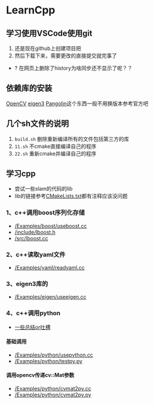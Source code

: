 # LearnCpp
## 学习使用VSCode使用git
1. 还是现在github上创建项目把
2. 然后下载下来，需要更改的直接提交就完事了

- ? 在网页上删除了history为啥同步还不显示了呢？？
## 依赖库的安装
[OpenCV](https://github.com/2hanhan/ubuntu-and-.../blob/main/OpenCV_3-4-1.sh)
[eigen3](https://github.com/2hanhan/ubuntu-and-.../blob/main/eigen3.3.0.sh)
[Pangolin](https://github.com/stevenlovegrove/Pangolin)这个东西一般不用换版本参考官方吧

## 几个sh文件的说明
1. `build.sh` 删除重新编译所有的文件包括第三方的库
2. `11.sh` 不cmake直接编译自己的程序
3. `22.sh` 重新cmake并编译自己的程序
## 学习cpp
- 尝试一些slam的代码的lib
- lib的链接参考[CMakeLists.txt](/CMakeLists.txt)都有注释应该没问题
### 1、c++调用boost序列化存储
- [/Examples/boost/useboost.cc](/Examples/boost/useboost.cc)
- [/include/lboost.h](/include/lboost.h)
- [/src/lboost.cc](/src/lboost.cc)
### 2、c++读取yaml文件
- [/Examples/yaml/readyaml.cc](/Examples/yaml/readyaml.cc)
### 3、eigen3库的
- [/Examples/eigen/useeigen.cc](/Examples/eigen/useeigen.cc)
### 4、c++调用python
- [一些总结or吐槽](/Examples/python/python.md)
#### 基础调用
- [/Examples/python/usepython.cc](/Examples/python/usepython.cc)
- [/Examples/python/testpy.py](/Examples/python/testpy.py)
#### 调用opencv传递cv::Mat参数
- [/Examples/python/cvmat2py.cc](/Examples/python/cvmat2py.cc)
- [/Examples/python/cvmat2py.py](/Examples/python/cvmat2py.py)
